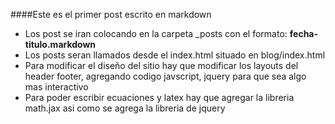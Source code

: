 ####Este es el primer post escrito en markdown

*	Los post se iran colocando en la carpeta _posts con el formato: **fecha-titulo.markdown**
*	Los posts seran llamados desde el index.html situado en blog/index.html
*	Para modificar el diseño del sitio hay que modificar los layouts del header footer, agregando codigo javscript, jquery para que sea algo mas interactivo
*	Para poder escribir ecuaciones y latex hay que agregar la libreria math.jax asi como se agrega la libreria de jquery




